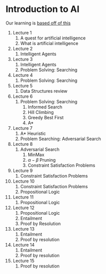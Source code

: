 # Introduction to AI
Our learning is [based off of this](http://aima.cs.berkeley.edu/)
1. Lecture 1
	1. A quest for artificial intelligence
	2. What is artificial intelligence
2. Lecture 2
	1. Intelligent Agents
3. Lecture 3
	1. Intelligent Agents
	2. Problem Solving: Searching
4. Lecture 4
	1. Problem Solving: Searching
6. Lecture 5
	1. Data Structures review
7. Lecture 6
	1. Problem Solving: Searching
		1. Informed Search
		2. Hill Climbing
		3. Greedy Best First
		4. A*
8. Lecture 7
	1. A* Heuristic
	2. Problem Searching: Adversarial Search
9. Lecture 8
	1. Adversarial Search
		1. MinMax
		2. $\alpha-\beta$ Pruning
		3. Constraint Satisfaction Problems
10. Lecture 9
	1. Constraint Satisfaction Problems
11. Lecture 10
	1. Constraint Satisfaction Problems
	2. Propositional Logic
12. Lecture 11
	1. Propositional Logic
13. Lecture 12
	1. Propositional Logic
	2. Entailment
	3. Proof by Resolution
14. Lecture 13
	1. Entailment
	2. Proof by resolution
3. Lecture 14
	1. Entailment
	2. Proof by resolution
3. Lecture 15
	1. Proof by resolution